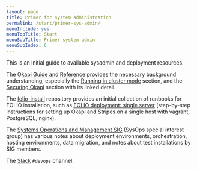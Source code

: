 ```yaml
---
layout: page
title: Primer for system administration
permalink: /start/primer-sys-admin/
menuInclude: yes
menuTopTitle: Start
menuSubTitle: Primer system admin
menuSubIndex: 6
---
```


This is an initial guide to available sysadmin and deployment resources.

The [Okapi Guide and Reference](https://github.com/folio-org/okapi/blob/master/doc/guide.md) provides the necessary background understanding,
especially the
[Running in cluster mode](https://github.com/folio-org/okapi/blob/master/doc/guide.md#running-in-cluster-mode) section,
and the [Securing Okapi](https://github.com/folio-org/okapi/blob/master/doc/guide.md#securing-okapi) section with its linked detail.

The [folio-install](https://github.com/folio-org/folio-install) repository provides an initial collection of runbooks for FOLIO installation, such as
[FOLIO deployment: single server](https://github.com/folio-org/folio-install/blob/master/single-server.md) (step-by-step instructions for setting up Okapi and Stripes on a single host with vagrant, PostgreSQL, nginx).

The [Systems Operations and Management SIG](https://wiki.folio.org/display/SYSOPS/Systems+Operations+and+Management+SIG+Home) (SysOps special interest group)
has various notes about deployment environments, orchestration, hosting environments, data migration, and notes about test installations by SIG members.

The [Slack](/guidelines/which-forum/#slack) `#devops` channel.
